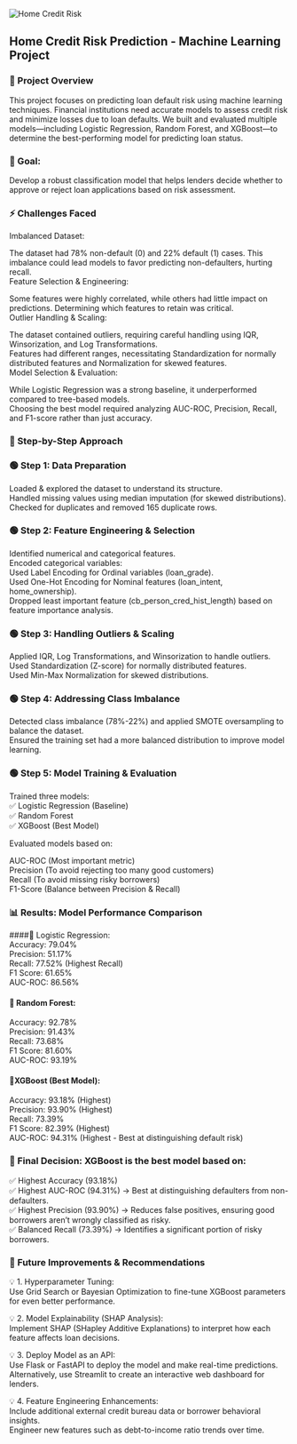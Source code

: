 ![Home Credit Risk](https://github.com/user-attachments/assets/b3942190-0798-4e15-a025-7296ab5baa69)

## Home Credit Risk Prediction - Machine Learning Project

### 📌 Project Overview
This project focuses on predicting loan default risk using machine learning techniques. Financial institutions need accurate models to assess credit risk and minimize losses due to loan defaults. We built and evaluated multiple models—including Logistic Regression, Random Forest, and XGBoost—to determine the best-performing model for predicting loan status.

### 🚀 Goal:<br> 
Develop a robust classification model that helps lenders decide whether to approve or reject loan applications based on risk assessment.

### ⚡ Challenges Faced
Imbalanced Dataset:<br>

The dataset had 78% non-default (0) and 22% default (1) cases. This imbalance could lead models to favor predicting non-defaulters, hurting recall.<br>
Feature Selection & Engineering:<br>

Some features were highly correlated, while others had little impact on predictions. Determining which features to retain was critical.<br>
Outlier Handling & Scaling:<br>

The dataset contained outliers, requiring careful handling using IQR, Winsorization, and Log Transformations.<br>
Features had different ranges, necessitating Standardization for normally distributed features and Normalization for skewed features.<br>
Model Selection & Evaluation:<br>

While Logistic Regression was a strong baseline, it underperformed compared to tree-based models.<br>
Choosing the best model required analyzing AUC-ROC, Precision, Recall, and F1-score rather than just accuracy.<br>
### 🔬 Step-by-Step Approach<br>
### 🟢 Step 1: Data Preparation<br>
Loaded & explored the dataset to understand its structure.<br>
Handled missing values using median imputation (for skewed distributions).<br>
Checked for duplicates and removed 165 duplicate rows.<br>
### 🟢 Step 2: Feature Engineering & Selection
Identified numerical and categorical features.<br>
Encoded categorical variables:<br>
Used Label Encoding for Ordinal variables (loan_grade).<br>
Used One-Hot Encoding for Nominal features (loan_intent, home_ownership).<br>
Dropped least important feature (cb_person_cred_hist_length) based on feature importance analysis.<br>
### 🟢 Step 3: Handling Outliers & Scaling
Applied IQR, Log Transformations, and Winsorization to handle outliers.<br>
Used Standardization (Z-score) for normally distributed features.<br>
Used Min-Max Normalization for skewed distributions.<br>
### 🟢 Step 4: Addressing Class Imbalance
Detected class imbalance (78%-22%) and applied SMOTE oversampling to balance the dataset.<br>
Ensured the training set had a more balanced distribution to improve model learning.<br>
### 🟢 Step 5: Model Training & Evaluation
Trained three models:<br>
✅ Logistic Regression (Baseline)<br>
✅ Random Forest<br>
✅ XGBoost (Best Model)<br>

Evaluated models based on:<br>

AUC-ROC (Most important metric)<br>
Precision (To avoid rejecting too many good customers)<br>
Recall (To avoid missing risky borrowers)<br>
F1-Score (Balance between Precision & Recall)<br>
### 📊 Results: Model Performance Comparison

####🔹 Logistic Regression:<br>
Accuracy: 79.04%<br>
Precision: 51.17%<br>
Recall: 77.52% (Highest Recall)<br>
F1 Score: 61.65%<br>
AUC-ROC: 86.56%<br>

#### 🔹 Random Forest:<br>
Accuracy: 92.78%<br>
Precision: 91.43%<br>
Recall: 73.68%<br>
F1 Score: 81.60%<br>
AUC-ROC: 93.19%<br>

#### 🔹XGBoost (Best Model):<br>
Accuracy: 93.18% (Highest)<br>
Precision: 93.90% (Highest)<br>
Recall: 73.39%<br>
F1 Score: 82.39% (Highest)<br>
AUC-ROC: 94.31% (Highest - Best at distinguishing default risk)<br>

### 🚀 Final Decision: XGBoost is the best model based on:<br>
✅ Highest Accuracy (93.18%)<br>
✅ Highest AUC-ROC (94.31%) → Best at distinguishing defaulters from non-defaulters.<br>
✅ Highest Precision (93.90%) → Reduces false positives, ensuring good borrowers aren’t wrongly classified as risky.<br>
✅ Balanced Recall (73.39%) → Identifies a significant portion of risky borrowers.<br>

### 🚀 Future Improvements & Recommendations

💡 1. Hyperparameter Tuning:<br>
Use Grid Search or Bayesian Optimization to fine-tune XGBoost parameters for even better performance.<br>

💡 2. Model Explainability (SHAP Analysis):<br>
Implement SHAP (SHapley Additive Explanations) to interpret how each feature affects loan decisions.<br>

💡 3. Deploy Model as an API:<br>
Use Flask or FastAPI to deploy the model and make real-time predictions.<br>
Alternatively, use Streamlit to create an interactive web dashboard for lenders.<br>

💡 4. Feature Engineering Enhancements:<br>
Include additional external credit bureau data or borrower behavioral insights.<br>
Engineer new features such as debt-to-income ratio trends over time.<br>
